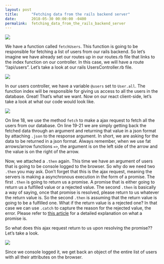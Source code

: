 ```yaml
---
layout: post
title:      "Fetching data from the rails backend server"
date:       2018-05-30 00:00:00 -0400
permalink:  fetching_data_from_the_rails_backend_server
---
```



![](https://i.imgur.com/wj6Hgnsh.png)


We have a function called `fetchUsers`. This function is going to be responsible for fetching a list of users from our rails backend. So let’s imagine we have already set our routes up in our routes.rb file that links to the index function on our controller. In this case, we will have a route “/api/users”. Let’s take a look at our rails UsersController.rb file. 
  

![](https://i.imgur.com/Q7mOBqhh.png)

In our users controller, we have a variable `@users` set to `User.all`. The function index will be responsible for giving us access to all the users in the database. Great! That’s what we want. Now on our react client-side, let’s 
take a look at what our code would look like.

![](https://i.imgur.com/WUP3Kfrh.png)

On line 18,  we use the method `fetch` to make a ajax request to fetch all the users from our database. On line  19-21 we are simply getting back the fetched data through an argument  and returning that value in a json format by attaching `.json` to the response argument. In short, we are asking for the data to be returned in a json format. Always remember, when we use fat arrows/arrow functions `=>`, the argument is on the left side of the arrow and the value is on the right of the arrow.  

Now, we attached a `.then` again. This time we have an argument of users that is going to be console logged to the browser. So why do we need two `.then` you may ask. Don’t forget that this is the ajax request, meaning the servers is making a asynchronous execution in the form of a promise. The first `.then` is going to return us a promise. A promise that is either going to return us a fulfilled value or a rejected value. The second `.then`  is basically a way of saying, once that promise is resolved, please return to us whatever the return value is. So the second `.then` is assuming that the return value is going to be a fulfilled one. What if the return value is a rejected one? In that case we can use `.catch` to capture the reason for the rejected value, the error. Please refer to 
[this article](http://vanitanaidueckert.com/what_is_a_promise) for a detailed explanation on what a promise is. 

So what does this ajax request return to us upon resolving the promise?? Let’s take a look. 

![](https://i.imgur.com/6SWxBFch.png)

Since we console logged it, we get back an object of the entire list of users with all their attributes on the browser.







